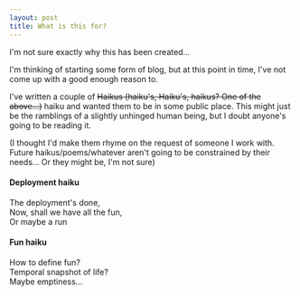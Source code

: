 ```yaml
---
layout: post
title: What is this for?
---
```


I'm not sure exactly why this has been created...

I'm thinking of starting some form of blog, but at this point in time, I've not come up with a good enough reason to.

I've written a couple of ~~Haikus (haiku's, Haiku's, haikus? One of the above...)~~ haiku and wanted them to be in some public place. This might just be the ramblings of a slightly unhinged human being, but I doubt anyone's going to be reading it.

(I thought I'd make them rhyme on the request of someone I work with. Future haikus/poems/whatever aren't going to be constrained by their needs... Or they might be, I'm not sure)

#### Deployment haiku 
The deployment's done,  
Now, shall we have all the fun,  
Or maybe a run  

#### Fun haiku
How to define fun?  
Temporal snapshot of life?  
Maybe emptiness...  
